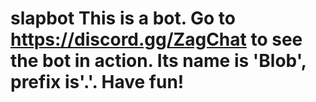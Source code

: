 # slapbot  This is a bot. Go to https://discord.gg/ZagChat to see the bot in action. Its name is 'Blob', prefix is'.'. Have fun!
